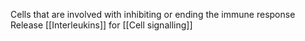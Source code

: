 Cells that are involved with inhibiting or ending the immune response
Release [[Interleukins]] for [[Cell signalling]]

